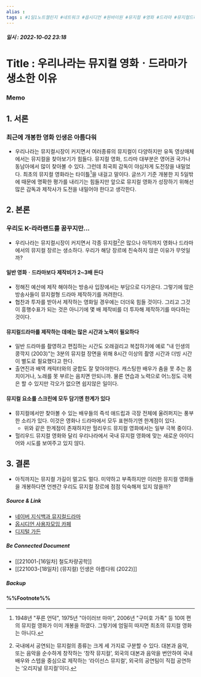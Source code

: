 ```yaml
---
alias : 
tags : #1일1노트챌린지 #네트워크 #옵시디언 #원바이원 #뮤지컬 #영화 #드라마 #뮤지컬드라마 #뮤지컬영화
---
```


##### 일시 : 2022-10-02 23:18

# Title : 우리나라는 뮤지컬 영화ㆍ드라마가 생소한 이유

### Memo

## 1. 서론

### 최근에 개봉한 영화 인생은 아름다워
- 우리나라는 뮤지컬시장이 커지면서 여러종류의 뮤지컬이 다양하지만 유독 영상매체에서는 뮤지컬을 찾아보기가 힘들다. 뮤지컬 영화, 드라마 대부분은 영어권 국가나 동남아에서 많이 찾아볼 수 있다. 그런데 최국희 감독이 야심차게 도전장을 내밀었다. 최초의 뮤지컬 영화라는 타이틀[^1]을 내걸고 말이다. 글쓰기 기준 개봉한 지 5일밖에 때문에 명확한 평가를 내리기는 힘들지만 앞으로 뮤지컬 영화가 성장하기 위해선 많은 감독과 제작사가 도전을 내밀어야 한다고 생각한다.

## 2. 본론

### 우리도 K-라라랜드를 꿈꾸지만...
- 우리나라는 뮤지컬시장이 커지면서 각종 뮤지컬[^2]은 많으나 아직까지 영화나 드라마에서의 뮤지컬 장르는 생소하다. 우리가 해당 장르에 친숙하지 않은 이유가 무엇일까?

#### 일반 영화ㆍ드라마보다 제작비가 2~3배 든다
- 정해진 예산에 제작 해야하는 방송사 입장에서는 부담으로 다가온다. 그렇기에 많은 방송사들이 뮤지컬형 드라마 제작하기를 꺼려한다.
- 협찬과 투자를 받아서 제작하는 영화일 경우에는 더더욱 힘들 것이다. 그리고 그것이 흥행수표가 되는 것은 아니기에 몇 배 제작비를 더 투자해 제작하기를 마다하는 것이다.

#### 뮤지컬드라마를 제작하는 데에는 많은 시간과 노력이 필요하다
- 일반 드라마를 촬영하고 편집하는 시간도 오래걸리고 복잡하기에 예로 "내 인생의 콩깍지 (2003)"는 3분의 뮤지컬 장면을 위해 8시간 이상의 촬영 시간과 더빙 시간이 별도로 필요했다고 한다.
- 출연진과 배역 캐릭터와의 궁합도 잘 맞아야한다. 캐스팅한 배우가 춤을 못 추는 몸치이거나, 노래를 못 부르는 음치면 안되니까. 물론 연습과 노력으로 어느정도 극복은 할 수 있지만 각오가 없으면 쉽지않은 일이다.

#### 뮤지컬 요소를 스크린에 모두 담기엔 한계가 있다
- 뮤지컬에서만 찾아볼 수 있는 배우들의 즉석 애드립과 극장 전체에 울려퍼지는 풍부한 소리가 있다. 이것은 영화나 드라마에서 모두 표현하기엔 한계점이 있다.
	- 위와 같은 한계점이 존재하지만 헐리우드 뮤지컬 영화에서는 일부 극복 중이다.
- 헐리우드 뮤지컬 영화와 달리 우리나라에서 국내 뮤지컬 영화에 맞는 새로운 아이디어와 시도를 보여주고 있지 않다.

## 3. 결론
- 아직까지는 뮤지컬 가길이 멀고도 멀다. 미약하고 부족하지만 이러한 뮤지컬 영화들을 개봉하다면 언젠간 우리도 뮤지컬 장르에 점점 익숙해져 있지 않을까?

##### Source & Link
- [네이버 지식백과 뮤지컬드라마](https://terms.naver.com/entry.naver?docId=2117575&cid=44415&categoryId=44415)
- [옵시디언 사용자모임 카페](https://cafe.naver.com/obsidianary/1945)
- [디지털 가든](https://chunghasull.netlify.app//221002-17일차-우리나라는-뮤지컬-영화ㆍ드라마가-생소한-이유)

##### Be Connected Document
- [[221001-[16일차] 철도차량공학]]
- [[221003-[18일차] (뮤지컬) 인생은 아름다워 (2022)]]

##### Backup


#### %%Footnote%%

[^1]: 1948년 "푸른 언덕", 1975년 "아이러브 마마", 2006년 "구미호 가족" 등 10여 편의 뮤지컬 영화가 이미 개봉을 하였다. 그렇기에 엄밀히 따지면 최초의 뮤지컬 영화는 아니다.
[^2]: 국내에서 공연되는 뮤지컬의 종류는 크게 세 가지로 구분할 수 있다. 대본과 음악, 또는 음악을 순수하게 창작하는 ‘창작 뮤지컬’, 외국의 대본과 음악을 번안하여 국내 배우와 스텝을 중심으로 제작하는 ‘라이선스 뮤지컬’, 외국의 공연팀이 직접 공연하는 ‘오리지널 뮤지컬’이다.